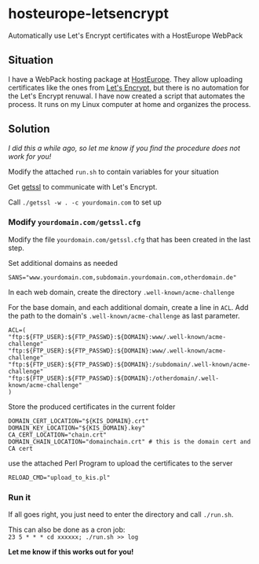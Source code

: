 # hosteurope-letsencrypt

Automatically use Let's Encrypt certificates with a HostEurope WebPack

## Situation

I have a WebPack hosting package at [HostEurope](https://www.hosteurope.de/).
They allow uploading certificates like the ones from [Let's
Encrypt](https://letsencrypt.org/), but there is no automation for the Let's
Encrypt renuwal. I have now created a script that automates the process. It
runs on my Linux computer at home and organizes the process.

## Solution

_I did this a while ago, so let me know if you find the procedure does not
work for you!_

Modify the attached `run.sh` to contain variables for your situation

Get [getssl](https://github.com/srvrco/getssl) to communicate with Let's
Encrypt.

Call `./getssl -w . -c yourdomain.com` to set up

### Modify `yourdomain.com/getssl.cfg`

Modify the file `yourdomain.com/getssl.cfg` that has been created in the last
step.

Set additional domains as needed

    
    
    SANS="www.yourdomain.com,subdomain.yourdomain.com,otherdomain.de"

In each web domain, create the directory `.well-known/acme-challenge`

For the base domain, and each additional domain, create a line in `ACL`. Add
the path to the domain's `.well-known/acme-challenge` as last parameter.

    
    
    ACL=(
    "ftp:${FTP_USER}:${FTP_PASSWD}:${DOMAIN}:www/.well-known/acme-challenge"
    "ftp:${FTP_USER}:${FTP_PASSWD}:${DOMAIN}:www/.well-known/acme-challenge"
    "ftp:${FTP_USER}:${FTP_PASSWD}:${DOMAIN}:/subdomain/.well-known/acme-challenge"
    "ftp:${FTP_USER}:${FTP_PASSWD}:${DOMAIN}:/otherdomain/.well-known/acme-challenge"
    )

Store the produced certificates in the current folder

    
    
    DOMAIN_CERT_LOCATION="${KIS_DOMAIN}.crt"
    DOMAIN_KEY_LOCATION="${KIS_DOMAIN}.key"	
    CA_CERT_LOCATION="chain.crt"
    DOMAIN_CHAIN_LOCATION="domainchain.crt" # this is the domain cert and CA cert
    

use the attached Perl Program to upload the certificates to the server

    
    
    RELOAD_CMD="upload_to_kis.pl"
    

### Run it

If all goes right, you just need to enter the directory and call `./run.sh`.

This can also be done as a cron job:  
`23 5 * * * cd xxxxxx; ./run.sh >> log`

**Let me know if this works out for you!**

